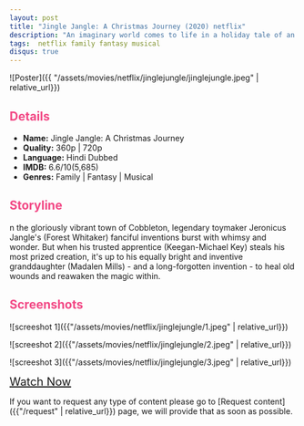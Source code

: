 ```yaml
---
layout: post
title: "Jingle Jangle: A Christmas Journey (2020) netflix"
description: "An imaginary world comes to life in a holiday tale of an eccentric toymaker, his adventurous granddaughter, and a magical invention that has the power to change their lives forever. "
tags:  netflix family fantasy musical
disqus: true
---
```

<style>
h2{
    color:#F24784;
}
</style>

![Poster]({{ "/assets/movies/netflix/jinglejungle/jinglejungle.jpeg" | relative_url}})

## Details

* **Name:** Jingle Jangle: A Christmas Journey
* **Quality:** 360p \| 720p
* **Language:** Hindi Dubbed
* **IMDB:**  6.6/10(5,685)
* **Genres:** Family \| Fantasy \| Musical

## Storyline

n the gloriously vibrant town of Cobbleton, legendary toymaker Jeronicus Jangle's (Forest Whitaker) fanciful inventions burst with whimsy and wonder. But when his trusted apprentice (Keegan-Michael Key) steals his most prized creation, it's up to his equally bright and inventive granddaughter (Madalen Mills) - and a long-forgotten invention - to heal old wounds and reawaken the magic within.

## Screenshots

![screeshot 1]({{"/assets/movies/netflix/jinglejungle/1.jpeg" | relative_url}})

![screeshot 2]({{"/assets/movies/netflix/jinglejungle/2.jpeg" | relative_url}})

![screeshot 3]({{"/assets/movies/netflix/jinglejungle/3.jpeg" | relative_url}})


<a class="btn card_btn" href="{{ '/movies/netflix/jinglejungle' | relative_url}}" style="font-size:20px" target="_blank">Watch Now</a>

If you want to request any type of content please go to [Request content]({{"/request" | relative_url}}) page, we will provide that as soon as possible.

